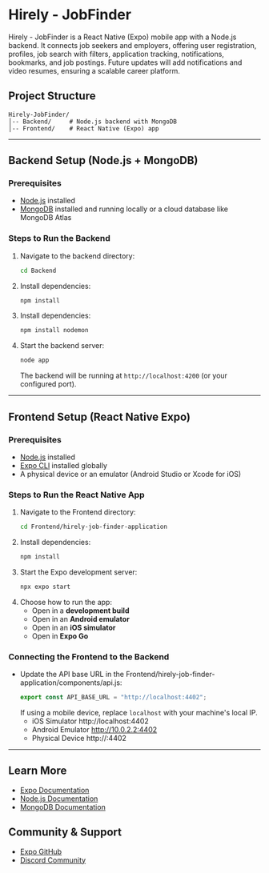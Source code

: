 # Hirely - JobFinder

Hirely - JobFinder is a React Native (Expo) mobile app with a Node.js backend. It connects job seekers and employers, offering user registration, profiles, job search with filters, application tracking, notifications, bookmarks, and job postings. Future updates will add notifications and video resumes, ensuring a scalable career platform.

## Project Structure

```
Hirely-JobFinder/
│-- Backend/     # Node.js backend with MongoDB
│-- Frontend/    # React Native (Expo) app
```

---

## Backend Setup (Node.js + MongoDB)

### Prerequisites

- [Node.js](https://nodejs.org/) installed
- [MongoDB](https://www.mongodb.com/) installed and running locally or a cloud database like MongoDB Atlas

### Steps to Run the Backend

1. Navigate to the backend directory:
   ```bash
   cd Backend
   ```
2. Install dependencies:
   ```bash
   npm install
   ```
3. Install dependencies:
   ```bash
   npm install nodemon
   ```
4. Start the backend server:
   ```bash
   node app
   ```
   The backend will be running at `http://localhost:4200` (or your configured port).

---

## Frontend Setup (React Native Expo)

### Prerequisites

- [Node.js](https://nodejs.org/) installed
- [Expo CLI](https://docs.expo.dev/get-started/installation/) installed globally
- A physical device or an emulator (Android Studio or Xcode for iOS)

### Steps to Run the React Native App

1. Navigate to the Frontend directory:
   ```bash
   cd Frontend/hirely-job-finder-application
   ```
2. Install dependencies:
   ```bash
   npm install
   ```
3. Start the Expo development server:
   ```bash
   npx expo start
   ```
4. Choose how to run the app:
   - Open in a **development build**
   - Open in an **Android emulator**
   - Open in an **iOS simulator**
   - Open in **Expo Go**

### Connecting the Frontend to the Backend

- Update the API base URL in the Frontend/hirely-job-finder-application/components/api.js:
  ```js
  export const API_BASE_URL = "http://localhost:4402";
  ```
  If using a mobile device, replace `localhost` with your machine's local IP.
  - iOS Simulator http://localhost:4402
  - Android Emulator http://10.0.2.2:4402
  - Physical Device http://<your-local-IP>:4402

---

## Learn More

- [Expo Documentation](https://docs.expo.dev/)
- [Node.js Documentation](https://nodejs.org/en/docs/)
- [MongoDB Documentation](https://www.mongodb.com/docs/)

## Community & Support

- [Expo GitHub](https://github.com/expo/expo)
- [Discord Community](https://chat.expo.dev)
